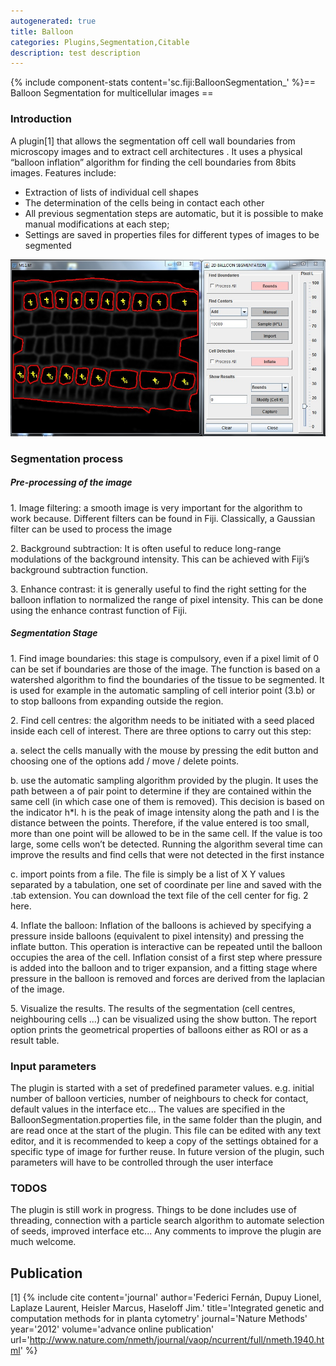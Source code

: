 ```yaml
---
autogenerated: true
title: Balloon
categories: Plugins,Segmentation,Citable
description: test description
---
```


{% include component-stats content='sc.fiji:BalloonSegmentation\_' %}== Balloon Segmentation for multicellular images ==

### Introduction

A plugin[1] that allows the segmentation off cell wall boundaries from microscopy images and to extract cell architectures . It uses a physical “balloon inflation” algorithm for finding the cell boundaries from 8bits images. Features include:

-   Extraction of lists of individual cell shapes
-   The determination of the cells being in contact each other
-   All previous segmentation steps are automatic, but it is possible to make manual modifications at each step;
-   Settings are saved in properties files for different types of images to be segmented

<img src="/media/Plugin screencapture.jpg" width="700"/>

### Segmentation process

##### Pre-processing of the image

1\. Image filtering: a smooth image is very important for the algorithm to work because. Different filters can be found in Fiji. Classically, a Gaussian filter can be used to process the image

2\. Background subtraction: It is often useful to reduce long-range modulations of the background intensity. This can be achieved with Fiji’s background subtraction function.

3\. Enhance contrast: it is generally useful to find the right setting for the balloon inflation to normalized the range of pixel intensity. This can be done using the enhance contrast function of Fiji.

##### Segmentation Stage

1\. Find image boundaries: this stage is compulsory, even if a pixel limit of 0 can be set if boundaries are those of the image. The function is based on a watershed algorithm to find the boundaries of the tissue to be segmented. It is used for example in the automatic sampling of cell interior point (3.b) or to stop balloons from expanding outside the region.

2\. Find cell centres: the algorithm needs to be initiated with a seed placed inside each cell of interest. There are three options to carry out this step:

a\. select the cells manually with the mouse by pressing the edit button and choosing one of the options add / move / delete points.

b\. use the automatic sampling algorithm provided by the plugin. It uses the path between a of pair point to determine if they are contained within the same cell (in which case one of them is removed). This decision is based on the indicator h\*l. h is the peak of image intensity along the path and l is the distance between the points. Therefore, if the value entered is too small, more than one point will be allowed to be in the same cell. If the value is too large, some cells won’t be detected. Running the algorithm several time can improve the results and find cells that were not detected in the first instance

c\. import points from a file. The file is simply be a list of X Y values separated by a tabulation, one set of coordinate per line and saved with the .tab extension. You can download the text file of the cell center for fig. 2 here.

4\. Inflate the balloon: Inflation of the balloons is achieved by specifying a pressure inside balloons (equivalent to pixel intensity) and pressing the inflate button. This operation is interactive can be repeated until the balloon occupies the area of the cell. Inflation consist of a first step where pressure is added into the balloon and to triger expansion, and a fitting stage where pressure in the balloon is removed and forces are derived from the laplacian of the image.

5\. Visualize the results. The results of the segmentation (cell centres, neighbouring cells ...) can be visualized using the show button. The report option prints the geometrical properties of balloons either as ROI or as a result table.

### Input parameters

The plugin is started with a set of predefined parameter values. e.g. initial number of balloon verticies, number of neighbours to check for contact, default values in the interface etc... The values are specified in the BalloonSegmentation.properties file, in the same folder than the plugin, and are read once at the start of the plugin. This file can be edited with any text editor, and it is recommended to keep a copy of the settings obtained for a specific type of image for further reuse. In future version of the plugin, such parameters will have to be controlled through the user interface

### TODOS

The plugin is still work in progress. Things to be done includes use of threading, connection with a particle search algorithm to automate selection of seeds, improved interface etc... Any comments to improve the plugin are much welcome.

Publication
-----------

<references />

  

[1] {% include cite content='journal' author='Federici Fernán, Dupuy Lionel, Laplaze Laurent, Heisler Marcus, Haseloff Jim.' title='Integrated genetic and computation methods for in planta cytometry' journal='Nature Methods' year='2012' volume='advance online publication' url='http://www.nature.com/nmeth/journal/vaop/ncurrent/full/nmeth.1940.html' %}
